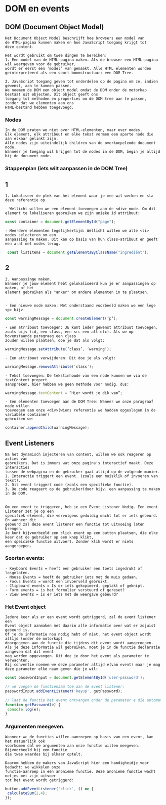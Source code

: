 # DOM en events

## DOM (Document Object Model)
    Het Document Object Model beschrijft hoe browsers een model van 
    de HTML-pagina kunnen maken en hoe JavaScript toegang krijgt tot
    deze content. 

    Het wordt gebruikt om twee dingen te bereiken: 
    1. Een model van de HTML-pagina maken. Als de browser een HTML-pagina wil weergeven voor de gebruiker, 
    wordt er eerst een ‘model’ van gemaakt. Alle HTML elementen worden geïnterpreteerd als een soort boomstructuur: een DOM Tree.

    2. JavaScript toegang geven tot onderdelen op de pagina om ze, indien gewenst, aan te kunnen passen.
    We noemen de DOM een object model omdat de DOM onder de motorkap bestaat uit objecten. Dit object geeft ons 
    toegang tot methoden en properties om de DOM tree aan te passen, zonder dat we elementen aan ons 
    HTML-bestand hebben toegevoegd.

### Nodes 
    In de DOM praten we niet over HTML-elementen, maar over nodes. 
    Elk element, elk attribuut en elke tekst vormen een aparte node die aan elkaar gelinkt zijn.
    Alle nodes zijn uiteindelijk children van de overkoepelende document node.
    Wanneer je toegang wil krijgen tot de nodes in de DOM, begin je altijd bij de document node.

### Stappenplan (iets wilt aanpassen in de DOM Tree)
## 1
    1. Lokaliseer de plek van het element waar je mee wil werken en sla deze referentie op. 
    
    - Wellicht willen we een element toevoegen aan de <div> node. Om dit element te lokaliseren gebruiken we zijn unieke id attribuut:
```javascript
const container = document.getElementById("page");
```
    - Meerdere elementen tegelijkertijd: Wellicht willen we alle <li> nodes selecteren om een 
    aanpassing te maken. Dit kan op basis van hun class-atribuut en geeft een arat met nodes terug. 
```javascript
 const listItems = document.getElementsByClassName("ingrediënt");
```
## 2    
    2. Aanpassinge maken. 
    Wanneer je jouw element hebt gelokaliseerd kun je er aanpassingen op maken, of het 
    element gebruiken als "anker" om andere elementen in te plaatsen.
##
    - Een nieuwe node maken: Met onderstaand voorbeeld maken we een lege <p> bijv.
```javascript
const warningMessage = document.createElement(‘p’);
```
    - Een atrribuut toevoegen: JE kunt ieder gewenst attribuut toevoegen. 
    zoals bijv (id, een class, een src een alt etc). Als we op bovenstaande paragraag een class
    zouden willen plaatsen, doe je dat als volgt:
```javascript
warningMessage.setAttribute(‘class’, ‘warning’);
```
    - Een attribuut verwijderen: Dit doe je als volgt: 
```javascript
warningMessage.removeAttribute(‘class’);
```
    - Tekst toevoegen: De tekstinhoude van een node kunnen we via de textContent propert
    aanspreken, hier hebben we geen methode voor nodig. dus:
```javascript
warningMessage.textContent = “Hier wordt je dik van”;
```

    - Een elementen toevoegen aan de DOM Tree: Waneer we onze paragraaf node willen
    toevoegen aan onze <div>(wiens referentie we hadden opgeslagen in de variabele container)
    gebruiken we: 
```javascript
container.appendChild(warningMessage);
```
    
## Event Listeners
    Na het dynamisch injecteren van content, willen we ook reageren op acties van 
    gebruikers. Dat is immers wat onze pagina's interactief maakt. Deze interacties
    tussen de webpagina en de gebruiker gaat altijd op de volgende manier.
    1. Interactie triggert een event. (zoals een muisklik of invoeren van tekst). 
    2. Dit event triggert code (zoals een specifieke functie). 
    3. De code reageert op de gebruiker(door bijv. een aanpassing te maken in de DOM. 
##
    Om een event te triggeren, heb je een Event Listener Nodig. Een event Listener zet je op een 
    specifiek element, die vervolgens geduldig wacht tot er iets gebeurd. En wanneer dit 
    gebeurd zal deze event listener een functie tot uitvoeing laten brengen. 
    Je kunt bijvoorbeeld een click event op een button plaatsen, die elke keer dat de gebruiker op een knop klikt,
    een speicieke functie uitvoert. Zonder klik wordt er niets aangeroepen. 

### Soorten events: 
    - Keyboard Events = heeft een gebruiker een toets ingedrukt of losgelaten. 
    - Mouse Events = heeft de gebruiker iets met de muis gedaan. 
    - Focus Events = wordt een invoerveld gebruikt. 
    - Clipboard events = Is er iets gekopieerd, geplakt of geknipt. 
    - Form events = is het formulier verstuurd of gereset?
    - View events = is er iets met de weergave gebeurd?

### Het Event object     
    Iedere keer als er een event wordt getriggerd, zal de event listener een 
    Event object aanmaken met daarin alle informatie over wat er zojuist gebeurd is.
    Of je de informatie nou nodig hebt of niet, het event object wordt altijd (onder de motorkap) 
    doorgegeven aan de functie die tijdens dit event wordt aangeroepen.
    Als je deze informatie wil gebruiken, moet je in de functie declaratie aangeven dat dit event 
    mag worden opgevangen. Dit doe je door het event als parameter te verwachten. 
    Bij conventie noemen we deze parameter altijd e(van event) maar je mag deze parameter elke naam geven die je wil:

```javascript
const passwordInput = document.getElementById('user-password');

// we voegen de functienaam toe aan de event listener:
passwordInput.addEventListener('keyup', getPassword);

// laat de functie het event ontvangen onder de parameter e die automatisch wordt doorgegeven
function getPassword(e) {
 console.log(e);
}

```

### Argumenten meegeven. 
    Wanneer we de functies willen aanroepen op basis van een event, kan het natuurlijk ook 
    voorkomen dat we argumenten aan onze functie willen meegeven. Bijvoorbeeld bij een functie 
    die twee waardes bij elkaar optelt.

    Daarom hebben de makers van JavaScript hier een handigheidje voor bedacht: we wikkelen onze 
    functie-aanroep in een anonieme functie. Deze anonieme functie wacht netjes met zijn uitvoer 
    tot het event wordt getriggerd:

```javascript
button.addEventListener('click', () => {
 calculateSum(2,4);
});

```
